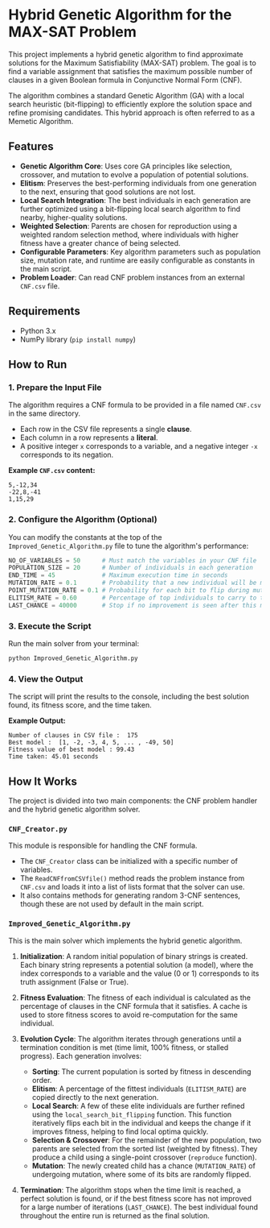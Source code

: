# Hybrid Genetic Algorithm for the MAX-SAT Problem

This project implements a hybrid genetic algorithm to find approximate solutions for the Maximum Satisfiability (MAX-SAT) problem. The goal is to find a variable assignment that satisfies the maximum possible number of clauses in a given Boolean formula in Conjunctive Normal Form (CNF).

The algorithm combines a standard Genetic Algorithm (GA) with a local search heuristic (bit-flipping) to efficiently explore the solution space and refine promising candidates. This hybrid approach is often referred to as a Memetic Algorithm.

## Features

  * **Genetic Algorithm Core**: Uses core GA principles like selection, crossover, and mutation to evolve a population of potential solutions.
  * **Elitism**: Preserves the best-performing individuals from one generation to the next, ensuring that good solutions are not lost.
  * **Local Search Integration**: The best individuals in each generation are further optimized using a bit-flipping local search algorithm to find nearby, higher-quality solutions.
  * **Weighted Selection**: Parents are chosen for reproduction using a weighted random selection method, where individuals with higher fitness have a greater chance of being selected.
  * **Configurable Parameters**: Key algorithm parameters such as population size, mutation rate, and runtime are easily configurable as constants in the main script.
  * **Problem Loader**: Can read CNF problem instances from an external `CNF.csv` file.

## Requirements

  * Python 3.x
  * NumPy library (`pip install numpy`)

## How to Run

### 1\. Prepare the Input File

The algorithm requires a CNF formula to be provided in a file named `CNF.csv` in the same directory.

  * Each row in the CSV file represents a single **clause**.
  * Each column in a row represents a **literal**.
  * A positive integer `x` corresponds to a variable, and a negative integer `-x` corresponds to its negation.

**Example `CNF.csv` content:**

```csv
5,-12,34
-22,8,-41
1,15,29
```

### 2\. Configure the Algorithm (Optional)

You can modify the constants at the top of the `Improved_Genetic_Algorithm.py` file to tune the algorithm's performance:

```python
NO_OF_VARIABLES = 50      # Must match the variables in your CNF file
POPULATION_SIZE = 20      # Number of individuals in each generation
END_TIME = 45             # Maximum execution time in seconds
MUTATION_RATE = 0.1       # Probability that a new individual will be mutated
POINT_MUTATION_RATE = 0.1 # Probability for each bit to flip during mutation
ELITISM_RATE = 0.60       # Percentage of top individuals to carry to the next generation
LAST_CHANCE = 40000       # Stop if no improvement is seen after this many iterations
```

### 3\. Execute the Script

Run the main solver from your terminal:

```bash
python Improved_Genetic_Algorithm.py
```

### 4\. View the Output

The script will print the results to the console, including the best solution found, its fitness score, and the time taken.

**Example Output:**

```
Number of clauses in CSV file :  175
Best model :  [1, -2, -3, 4, 5, ... , -49, 50]
Fitness value of best model : 99.43
Time taken: 45.01 seconds
```

## How It Works

The project is divided into two main components: the CNF problem handler and the hybrid genetic algorithm solver.

### `CNF_Creator.py`

This module is responsible for handling the CNF formula.

  * The `CNF_Creator` class can be initialized with a specific number of variables.
  * The `ReadCNFfromCSVfile()` method reads the problem instance from `CNF.csv` and loads it into a list of lists format that the solver can use.
  * It also contains methods for generating random 3-CNF sentences, though these are not used by default in the main script.

### `Improved_Genetic_Algorithm.py`

This is the main solver which implements the hybrid genetic algorithm.

1.  **Initialization**: A random initial population of binary strings is created. Each binary string represents a potential solution (a model), where the index corresponds to a variable and the value (0 or 1) corresponds to its truth assignment (False or True).

2.  **Fitness Evaluation**: The fitness of each individual is calculated as the percentage of clauses in the CNF formula that it satisfies. A cache is used to store fitness scores to avoid re-computation for the same individual.

3.  **Evolution Cycle**: The algorithm iterates through generations until a termination condition is met (time limit, 100% fitness, or stalled progress). Each generation involves:

      * **Sorting**: The current population is sorted by fitness in descending order.
      * **Elitism**: A percentage of the fittest individuals (`ELITISM_RATE`) are copied directly to the next generation.
      * **Local Search**: A few of these elite individuals are further refined using the `local_search_bit_flipping` function. This function iteratively flips each bit in the individual and keeps the change if it improves fitness, helping to find local optima quickly.
      * **Selection & Crossover**: For the remainder of the new population, two parents are selected from the sorted list (weighted by fitness). They produce a child using a single-point crossover (`reproduce` function).
      * **Mutation**: The newly created child has a chance (`MUTATION_RATE`) of undergoing mutation, where some of its bits are randomly flipped.

4.  **Termination**: The algorithm stops when the time limit is reached, a perfect solution is found, or if the best fitness score has not improved for a large number of iterations (`LAST_CHANCE`). The best individual found throughout the entire run is returned as the final solution.
